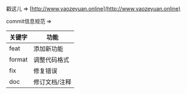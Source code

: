 戳这儿 => [http://www.yaozeyuan.online](http://www.yaozeyuan.online)


commit信息规范 => 

|关键字|功能|
|----|----|
|feat | 添加新功能|
|format| 调整代码格式|
|fix| 修复错误|
|doc| 修订文档/注释|